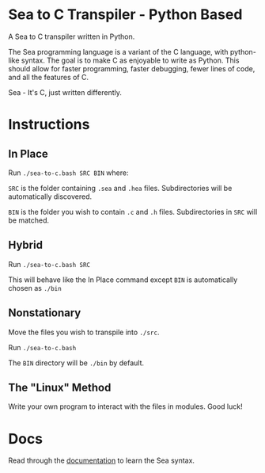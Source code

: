 # Sea to C Transpiler - Python Based
A Sea to C transpiler written in Python.

The Sea programming language is a variant of the C language, with python-like syntax. The goal is to make C as enjoyable to write as Python. This should allow for faster programming, faster debugging, fewer lines of code, and all the features of C.

Sea - It's C, just written differently.

# Instructions
## In Place
Run `./sea-to-c.bash SRC BIN` where:

`SRC` is the folder containing `.sea` and `.hea` files. Subdirectories will be automatically discovered.

`BIN` is the folder you wish to contain `.c` and `.h` files. Subdirectories in `SRC` will be matched.

## Hybrid
Run `./sea-to-c.bash SRC`

This will behave like the In Place command except `BIN` is automatically chosen as `./bin`

## Nonstationary
Move the files you wish to transpile into `./src`.

Run `./sea-to-c.bash`

The `BIN` directory will be `./bin` by default.

## The "Linux" Method
Write your own program to interact with the files in modules. Good luck!

# Docs
Read through the [documentation](./docs/ROOT) to learn the Sea syntax.
